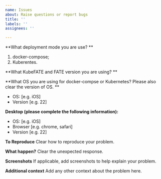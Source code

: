 ```yaml
---
name: Issues
about: Raise questions or report bugs
title: ''
labels: ''
assignees: ''

---
```


**What deployment mode you are use?  **
1. docker-compose;
2. Kuberentes.

**What KubeFATE and FATE version you are using?  **

**What OS you are using for docker-compse or Kubernetes? Please also clear the version of OS.  **
 - OS: [e.g. iOS]
 - Version [e.g. 22]

**Desktop (please complete the following information):**
 - OS: [e.g. iOS]
 - Browser [e.g. chrome, safari]
 - Version [e.g. 22]

**To Reproduce**
Clear how to reproduce your problem.

**What happen?**
Clear the unexpected response.

**Screenshots**
If applicable, add screenshots to help explain your problem.

**Additional context**
Add any other context about the problem here.
